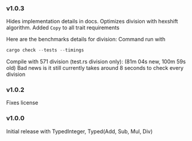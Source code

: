### v1.0.3
Hides implementation details in docs.
Optimizes division with hexshift algorithm. 
Added `Copy` to all trait requirements

Here are the benchmarks details for division:
Command run with
```powershell
cargo check --tests --timings
```
Compile with 571 division (test.rs division only): (81m 04s new, 100m 59s old)
Bad news is it still currently takes around 8 seconds to check every division

### v1.0.2
Fixes license

### v1.0.0
Initial release with TypedInteger, Typed(Add, Sub, Mul, Div)
